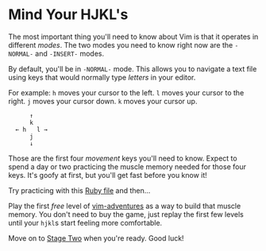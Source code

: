 # Mind Your HJKL's

The most important thing you'll need to know about Vim is that it operates in different _modes_.
The two modes you need to know right now are the `-NORMAL-` and `-INSERT-` modes.

By default, you'll be in `-NORMAL-` mode.
This allows you to navigate a text file using keys that would normally type _letters_ in your editor.

For example:
`h` moves your cursor to the left.
`l` moves your cursor to the right.
`j` moves your cursor down.
`k` moves your cursor up.

          ↑
          k 
      ← h   l →
          j
          ↓

Those are the first four _movement_ keys you'll need to know.
Expect to spend a day or two practicing the muscle memory needed for those four keys.
It's goofy at first, but you'll get fast before you know it!

Try practicing with this [Ruby file](/stage_1.rb) and then...

Play the first _free_ level of [vim-adventures](https://www.vim-adventures.com) as a way to build that muscle memory.
You don't need to buy the game, just replay the first few levels until your `hjkl`s start feeling more comfortable.

Move on to [Stage Two](/stage_2.md) when you're ready. Good luck!
